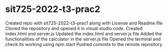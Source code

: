# sit725-2022-t3-prac2
Created repo with sit725-2022-t3-prac1 along with License and Readme file
Cloned the repository and opened it in visual studio code.
Created index.html and server.js
Updated the index.html and server.js file
Added the functionalities of the calculator in the server.js file
Opened the terminal and check its working using npm start
Pushed commits to the remote repository.

